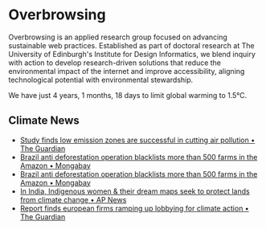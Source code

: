 # Overbrowsing

Overbrowsing is an applied research group focused on advancing sustainable web practices. Established as part of doctoral research at The University of Edinburgh's Institute for Design Informatics, we blend inquiry with action to develop research-driven solutions that reduce the environmental impact of the internet and improve accessibility, aligning technological potential with environmental stewardship.

<!-- clock-time -->
We have just 4 years, 1 months, 18 days to limit global warming to 1.5°C.
<!-- /clock-time -->

## Climate News
<!-- clock-news -->
- [Study finds low emission zones are successful in cutting air pollution • The Guardian](https://www.theguardian.com/environment/2025/may/16/low-emission-zones-successful-cutting-air-pollution-researchers-find )
- [Brazil anti deforestation operation blacklists more than 500 farms in the Amazon • Mongabay](https://news.mongabay.com/short-article/2025/05/brazil-antideforestation-operation-blacklists-more-than-500-farms-in-the-amazon/ )
- [Brazil anti deforestation operation blacklists more than 500 farms in the Amazon • Mongabay](https://www.dailyclimate.org/colombia-recognizes-indigenous-governments-in-amazon-in-historic-shift-toward-autonomy-2672024931.html )
- [In India, Indigenous women & their dream maps seek to protect lands from climate change • AP News](https://apnews.com/article/india-women-farmers-climate-change-indigenous-fe099e6b33589330f7aa1bb27da75005 )
- [Report finds european firms ramping up lobbying for climate action • The Guardian](https://www.theguardian.com/environment/2025/may/14/european-firms-ramping-up-lobbying-for-climate-action-report-finds )
<!-- /clock-news -->
